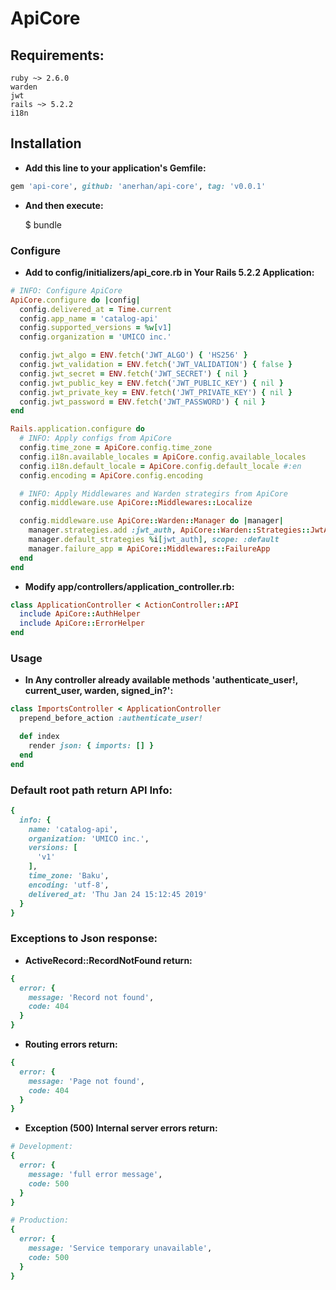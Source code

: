 # ApiCore
## Requirements:
```
ruby ~> 2.6.0
warden
jwt
rails ~> 5.2.2
i18n
```

## Installation

- **Add this line to your application's Gemfile:**

```ruby
gem 'api-core', github: 'anerhan/api-core', tag: 'v0.0.1'
```

- **And then execute:**

    $ bundle

### Configure

- **Add  to config/initializers/api_core.rb in Your Rails 5.2.2 Application:**
```ruby
# INFO: Configure ApiCore
ApiCore.configure do |config|
  config.delivered_at = Time.current
  config.app_name = 'catalog-api'
  config.supported_versions = %w[v1]
  config.organization = 'UMICO inc.'

  config.jwt_algo = ENV.fetch('JWT_ALGO') { 'HS256' }
  config.jwt_validation = ENV.fetch('JWT_VALIDATION') { false }
  config.jwt_secret = ENV.fetch('JWT_SECRET') { nil }
  config.jwt_public_key = ENV.fetch('JWT_PUBLIC_KEY') { nil }
  config.jwt_private_key = ENV.fetch('JWT_PRIVATE_KEY') { nil }
  config.jwt_password = ENV.fetch('JWT_PASSWORD') { nil }
end

Rails.application.configure do
  # INFO: Apply configs from ApiCore
  config.time_zone = ApiCore.config.time_zone
  config.i18n.available_locales = ApiCore.config.available_locales
  config.i18n.default_locale = ApiCore.config.default_locale #:en
  config.encoding = ApiCore.config.encoding

  # INFO: Apply Middlewares and Warden strategirs from ApiCore
  config.middleware.use ApiCore::Middlewares::Localize

  config.middleware.use ApiCore::Warden::Manager do |manager|
    manager.strategies.add :jwt_auth, ApiCore::Warden::Strategies::JwtAuth
    manager.default_strategies %i[jwt_auth], scope: :default
    manager.failure_app = ApiCore::Middlewares::FailureApp
  end
end
```

- **Modify app/controllers/application_controller.rb:**
```ruby
class ApplicationController < ActionController::API
  include ApiCore::AuthHelper
  include ApiCore::ErrorHelper
end
```

### Usage
- **In Any controller already available methods 'authenticate_user!, current_user, warden, signed_in?':**
```ruby
class ImportsController < ApplicationController
  prepend_before_action :authenticate_user!

  def index
    render json: { imports: [] }
  end
end
```

### Default root path return API Info:
```ruby
{
  info: {
    name: 'catalog-api',
    organization: 'UMICO inc.',
    versions: [
      'v1'
    ],
    time_zone: 'Baku',
    encoding: 'utf-8',
    delivered_at: 'Thu Jan 24 15:12:45 2019'
  }
}
```

### Exceptions to Json response:
- **ActiveRecord::RecordNotFound return:**
```ruby
{ 
  error: { 
    message: 'Record not found', 
    code: 404 
  }
}
```

- **Routing errors return:**
```ruby
{ 
  error: { 
    message: 'Page not found', 
    code: 404 
  }
}
```

- **Exception (500) Internal server errors return:**

```ruby
# Development:
{ 
  error: { 
    message: 'full error message', 
    code: 500 
  } 
}

# Production:
{ 
  error: { 
    message: 'Service temporary unavailable', 
    code: 500 
  } 
}
```
